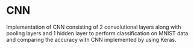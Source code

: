 # CNN

Implementation of CNN consisting of 2 convolutional layers along with pooling layers and 1 hidden layer to perform classification on MNIST data and comparing the accuracy with CNN implemented by using Keras.

